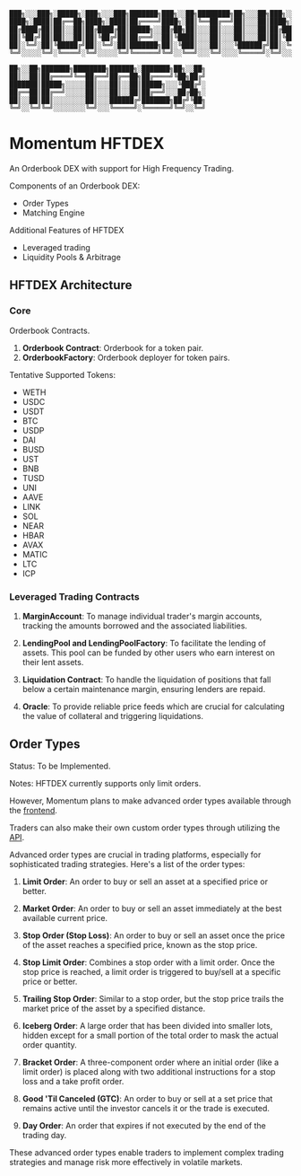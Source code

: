 ```
███╗░░░███╗░█████╗░███╗░░░███╗███████╗███╗░░██╗████████╗██╗░░░██╗███╗░░░███╗
████╗░████║██╔══██╗████╗░████║██╔════╝████╗░██║╚══██╔══╝██║░░░██║████╗░████║
██╔████╔██║██║░░██║██╔████╔██║█████╗░░██╔██╗██║░░░██║░░░██║░░░██║██╔████╔██║
██║╚██╔╝██║██║░░██║██║╚██╔╝██║██╔══╝░░██║╚████║░░░██║░░░██║░░░██║██║╚██╔╝██║
██║░╚═╝░██║╚█████╔╝██║░╚═╝░██║███████╗██║░╚███║░░░██║░░░╚██████╔╝██║░╚═╝░██║
╚═╝░░░░░╚═╝░╚════╝░╚═╝░░░░░╚═╝╚══════╝╚═╝░░╚══╝░░░╚═╝░░░░╚═════╝░╚═╝░░░░░╚═╝

██╗░░██╗███████╗████████╗██████╗░███████╗██╗░░██╗
██║░░██║██╔════╝╚══██╔══╝██╔══██╗██╔════╝╚██╗██╔╝
███████║█████╗░░░░░██║░░░██║░░██║█████╗░░░╚███╔╝░
██╔══██║██╔══╝░░░░░██║░░░██║░░██║██╔══╝░░░██╔██╗░
██║░░██║██║░░░░░░░░██║░░░██████╔╝███████╗██╔╝╚██╗
╚═╝░░╚═╝╚═╝░░░░░░░░╚═╝░░░╚═════╝░╚══════╝╚═╝░░╚═╝
```

# Momentum HFTDEX

An Orderbook DEX with support for High Frequency Trading.

Components of an Orderbook DEX:

* Order Types
* Matching Engine

Additional Features of HFTDEX

* Leveraged trading
* Liquidity Pools & Arbitrage

## HFTDEX Architecture

### Core

Orderbook Contracts.

1. **Orderbook Contract**: Orderbook for a token pair.
2. **OrderbookFactory**: Orderbook deployer for token pairs.

Tentative Supported Tokens:
   * WETH
   * USDC
   * USDT
   * BTC
   * USDP
   * DAI
   * BUSD
   * UST
   * BNB
   * TUSD
   * UNI
   * AAVE
   * LINK
   * SOL
   * NEAR
   * HBAR
   * AVAX
   * MATIC
   * LTC
   * ICP

### Leveraged Trading Contracts

1. **MarginAccount**: To manage individual trader's margin accounts, tracking the amounts borrowed and the associated liabilities.

2. **LendingPool and LendingPoolFactory**: To facilitate the lending of assets. This pool can be funded by other users who earn interest on their lent assets.

3. **Liquidation Contract**: To handle the liquidation of positions that fall below a certain maintenance margin, ensuring lenders are repaid.

4. **Oracle**: To provide reliable price feeds which are crucial for calculating the value of collateral and triggering liquidations.

## Order Types

Status: To be Implemented.

Notes: HFTDEX currently supports only limit orders. 

However, Momentum plans to make advanced order types available through the [frontend](https://github.com/twizzworld/hftdex-frontend). 

Traders can also make their own custom order types through utilizing the [API](https://github.com/twizzworld/hftdex-api). 

Advanced order types are crucial in trading platforms, especially for sophisticated trading strategies. Here's a list of the order types:

1. **Limit Order**: An order to buy or sell an asset at a specified price or better.

2. **Market Order**: An order to buy or sell an asset immediately at the best available current price.

3. **Stop Order (Stop Loss)**: An order to buy or sell an asset once the price of the asset reaches a specified price, known as the stop price.

4. **Stop Limit Order**: Combines a stop order with a limit order. Once the stop price is reached, a limit order is triggered to buy/sell at a specific price or better.

5. **Trailing Stop Order**: Similar to a stop order, but the stop price trails the market price of the asset by a specified distance.

6. **Iceberg Order**: A large order that has been divided into smaller lots, hidden except for a small portion of the total order to mask the actual order quantity.

7. **Bracket Order**: A three-component order where an initial order (like a limit order) is placed along with two additional instructions for a stop loss and a take profit order.

8. **Good 'Til Canceled (GTC)**: An order to buy or sell at a set price that remains active until the investor cancels it or the trade is executed.

9. **Day Order**: An order that expires if not executed by the end of the trading day.

These advanced order types enable traders to implement complex trading strategies and manage risk more effectively in volatile markets.



